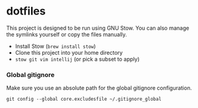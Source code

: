 # dotfiles
This project is designed to be run using GNU Stow. You can also manage the symlinks yourself or
copy the files manually.

- Install Stow (`brew install stow`)
- Clone this project into your home directory
- `stow git vim intellij` (or pick a subset to apply)

### Global gitignore
Make sure you use an absolute path for the global gitignore configuration.

```
git config --global core.excludesfile ~/.gitignore_global
```
